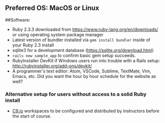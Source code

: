 ## Preferred OS: MacOS or Linux

##Software:
- Ruby 2.3.3 downloaded from https://www.ruby-lang.org/en/downloads/ or using operating system package manager
- Latest version of bundler installed via `gem install bundler` inside of your Ruby 2.3 install
- sqlite3 for a development database (https://sqlite.org/download.html)
- `rails new sample_app` to confirm basic gem setup succeeds.
- RubyInstaller DevKit if Windows users run into trouble with a Rails setup: http://rubyinstaller.org/add-ons/devkit/
- A programmer's text editor:  Atom, VSCode, Sublime, TextMate, Vim, Emacs, etc.
Did you want the hour by hour schedule for the website as well? 

### Alternative setup for users without access to a solid Ruby install
- [C9.io](https://c9.io/) workspaces to be configured and distributed by instructors before the start of course.
